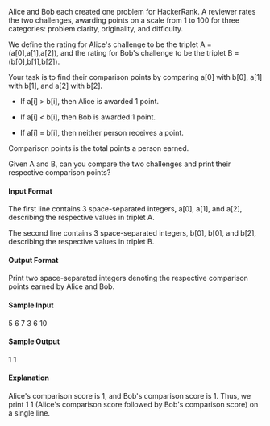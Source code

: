 Alice and Bob each created one problem for HackerRank. A reviewer rates the two challenges, awarding points 
on a scale from 1 to 100 for three categories: problem clarity, originality, and difficulty.

We define the rating for Alice's challenge to be the triplet A = (a[0],a[1],a[2]), and the rating for Bob's 
challenge to be the triplet B = (b[0],b[1],b[2]).

Your task is to find their comparison points by comparing a[0] with b[0], a[1] with b[1], and a[2] with b[2].

* If a[i] > b[i], then Alice is awarded 1 point.

* If a[i] < b[i], then Bob is awarded 1 point.

* If a[i] = b[i], then neither person receives a point.

Comparison points is the total points a person earned.

Given A and B, can you compare the two challenges and print their respective comparison points?

#### Input Format

The first line contains 3 space-separated integers, a[0], a[1], and a[2], describing the respective values in triplet A. 

The second line contains 3 space-separated integers, b[0], b[0], and b[2], describing the respective values in triplet B.

#### Output Format

Print two space-separated integers denoting the respective comparison points earned by Alice and Bob.

#### Sample Input

5 6 7
3 6 10

#### Sample Output

1 1 

#### Explanation

Alice's comparison score is 1, and Bob's comparison score is 1. Thus, we print 1 1 (Alice's comparison score 
followed by Bob's comparison score) on a single line.
